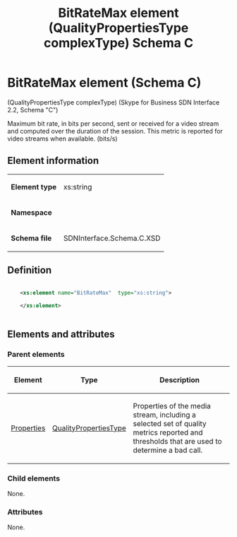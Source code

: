 ﻿---
title: BitRateMax element (QualityPropertiesType complexType) Schema C
TOCTitle: BitRateMax element
ms:assetid: 5295682e-f606-eacb-b3db-bab7bfb176d1
ms:mtpsurl: https://msdn.microsoft.com/library/Mt404708(v=office.16)
ms:contentKeyID: 68250621
ms.date: 08/24/2015
mtps_version: v=office.16
dev_langs:
- xml
---

# BitRateMax element (Schema C)

(QualityPropertiesType complexType) (Skype for Business SDN Interface 2.2, Schema "C")

Maximum bit rate, in bits per second, sent or received for a video stream and computed over the duration of the session. This metric is reported for video streams when available. (bits/s)

## Element information

<table>
<colgroup>
<col />
<col />
</colgroup>
<tbody>
<tr class="odd">
<td><p><strong>Element type</strong></p></td>
<td><p>xs:string</p></td>
</tr>
<tr class="even">
<td><p><strong>Namespace</strong></p></td>
<td><p></p></td>
</tr>
<tr class="odd">
<td><p><strong>Schema file</strong></p></td>
<td><p>SDNInterface.Schema.C.XSD</p></td>
</tr>
</tbody>
</table>


## Definition

```xml

    <xs:element name="BitRateMax"  type="xs:string">
    
    </xs:element>
  
```

## Elements and attributes

### Parent elements

<table>
<colgroup>
<col />
<col />
<col />
</colgroup>
<thead>
<tr class="header">
<th><p>Element</p></th>
<th><p>Type</p></th>
<th><p>Description</p></th>
</tr>
</thead>
<tbody>
<tr class="odd">
<td><p><a href="properties-element-qualitytype-complextype-skype-for-business-sdn-interface-2-2-schema-c.md">Properties</a></p></td>
<td><p><a href="qualitypropertiestype-complextype-skype-for-business-sdn-interface-2-2-schema-c.md">QualityPropertiesType</a></p></td>
<td><p>Properties of the media stream, including a selected set of quality metrics reported and thresholds that are used to determine a bad call.</p></td>
</tr>
</tbody>
</table>


### Child elements

None.

### Attributes

None.

